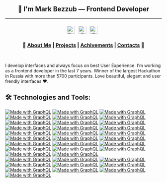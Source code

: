 <h2 align="center">👋 I'm Mark Bezzub — Frontend Developer</h2>
<hr />
<h3 align="center">
<a href="https://t.me/bezzz23"><img src="https://cdn.jsdelivr.net/npm/simple-icons@v3/icons/telegram.svg" width="25px" alt="Telegram"></a>
&nbsp;
<a href="mailto:bezzz2304@gmail.com"><img src="https://cdn.jsdelivr.net/npm/simple-icons@v3/icons/gmail.svg" width="25px" alt="Email"></a> 
&nbsp;
<a href="https://twitter.com/Bezzz23"><img src="https://cdn.jsdelivr.net/npm/simple-icons@v3/icons/twitter.svg" width="25px" alt="Twitter"></a> 
&nbsp;
<!-- <a href="mailto:qle2@hawk.iit.edu"><img src="https://cdn.jsdelivr.net/npm/simple-icons@v3/icons/linkedin.svg" width="25px" alt="linkedin"></a>
&nbsp; &nbsp; -->
</h3>
<h3 align="center">🚀 <a href="#">About Me</a> | <a href="#">Projects</a> | <a href="#">Achivements</a> | <a href="#">Contacts</a> 🚀</h3>
<br />

I develop interfaces and always focus on best User Experience. I‘m working as a frontend developer in the last 7 years. Winner of the largest Hackathon in Russia with more than 5700 participants.
Love beautiful, elegant and user frendly interfaces ♥.

## 🛠️ Technologies and Tools:
<a href="https://graphql.org/" title="Go to GraphQL homepage"><img src="https://img.shields.io/badge/JavaScript-blue?logo=JavaScript&logoColor=white" alt="Made with GraphQL"></a>
<a href="https://graphql.org/" title="Go to GraphQL homepage"><img src="https://img.shields.io/badge/TypeScript-blue?logo=TypeScript&logoColor=white" alt="Made with GraphQL"></a>
<a href="https://graphql.org/" title="Go to GraphQL homepage"><img src="https://img.shields.io/badge/NodeJS-blue?logo=Node.js&logoColor=white" alt="Made with GraphQL"></a>
<a href="https://graphql.org/" title="Go to GraphQL homepage"><img src="https://img.shields.io/badge/Socket.io-blue?logo=Socket.io&logoColor=white" alt="Made with GraphQL"></a>
<a href="https://graphql.org/" title="Go to GraphQL homepage"><img src="https://img.shields.io/badge/GraphQL-blue?logo=graphql&logoColor=white" alt="Made with GraphQL"></a>
<a href="https://graphql.org/" title="Go to GraphQL homepage"><img src="https://img.shields.io/badge/React-blue?logo=React&logoColor=white" alt="Made with GraphQL"></a>
<a href="https://graphql.org/" title="Go to GraphQL homepage"><img src="https://img.shields.io/badge/NextJS-blue?logo=Next.js&logoColor=white" alt="Made with GraphQL"></a>
<a href="https://graphql.org/" title="Go to GraphQL homepage"><img src="https://img.shields.io/badge/Redux-blue?logo=Redux&logoColor=white" alt="Made with GraphQL"></a>
<a href="https://graphql.org/" title="Go to GraphQL homepage"><img src="https://img.shields.io/badge/Redux Saga-blue?logo=Redux-Saga&logoColor=white" alt="Made with GraphQL"></a>
<a href="https://graphql.org/" title="Go to GraphQL homepage"><img src="https://img.shields.io/badge/VueJS-blue?logo=Vue.js&logoColor=white" alt="Made with GraphQL"></a>
<a href="https://graphql.org/" title="Go to GraphQL homepage"><img src="https://img.shields.io/badge/Svelte-blue?logo=Svelte&logoColor=white" alt="Made with GraphQL"></a>
<a href="https://graphql.org/" title="Go to GraphQL homepage"><img src="https://img.shields.io/badge/Ionic-blue?logo=Ionic&logoColor=white" alt="Made with GraphQL"></a>
<a href="https://graphql.org/" title="Go to GraphQL homepage"><img src="https://img.shields.io/badge/NestJS-blue?logo=NestJS&logoColor=white" alt="Made with GraphQL"></a>
<a href="https://graphql.org/" title="Go to GraphQL homepage"><img src="https://img.shields.io/badge/Koa-blue?logo=Koa&logoColor=white" alt="Made with GraphQL"></a>
<a href="https://graphql.org/" title="Go to GraphQL homepage"><img src="https://img.shields.io/badge/MongoDB-blue?logo=MongoDB&logoColor=white" alt="Made with GraphQL"></a>
<a href="https://graphql.org/" title="Go to GraphQL homepage"><img src="https://img.shields.io/badge/MySQL-blue?logo=MySQL&logoColor=white" alt="Made with GraphQL"></a>
<a href="https://graphql.org/" title="Go to GraphQL homepage"><img src="https://img.shields.io/badge/Redis-blue?logo=Redis&logoColor=white" alt="Made with GraphQL"></a>
<a href="https://graphql.org/" title="Go to GraphQL homepage"><img src="https://img.shields.io/badge/RabbitMQ-blue?logo=RabbitMQ&logoColor=white" alt="Made with GraphQL"></a>
<br/>
<a href="https://graphql.org/" title="Go to GraphQL homepage"><img src="https://img.shields.io/badge/ESLint-blue?logo=ESLint&logoColor=white" alt="Made with GraphQL"></a>
<a href="https://graphql.org/" title="Go to GraphQL homepage"><img src="https://img.shields.io/badge/Webpack-blue?logo=Webpack&logoColor=white" alt="Made with GraphQL"></a>
<a href="https://graphql.org/" title="Go to GraphQL homepage"><img src="https://img.shields.io/badge/Vite-blue?logo=Vite&logoColor=white" alt="Made with GraphQL"></a>
<br/>
<a href="https://graphql.org/" title="Go to GraphQL homepage"><img src="https://img.shields.io/badge/Sass-blue?logo=Sass&logoColor=white" alt="Made with GraphQL"></a>
<a href="https://graphql.org/" title="Go to GraphQL homepage"><img src="https://img.shields.io/badge/Less-blue?logo=Less&logoColor=white" alt="Made with GraphQL"></a>
<a href="https://graphql.org/" title="Go to GraphQL homepage"><img src="https://img.shields.io/badge/CSS-blue?logo=CSS3&logoColor=white" alt="Made with GraphQL"></a>
<a href="https://graphql.org/" title="Go to GraphQL homepage"><img src="https://img.shields.io/badge/Tailwind-blue?logo=TailwindCSS&logoColor=white" alt="Made with GraphQL"></a>
<a href="https://graphql.org/" title="Go to GraphQL homepage"><img src="https://img.shields.io/badge/Styled Components-blue?logo=styled-components&logoColor=white" alt="Made with GraphQL"></a>
<br/>
<a href="https://graphql.org/" title="Go to GraphQL homepage"><img src="https://img.shields.io/badge/Docker-blue?logo=Docker&logoColor=white" alt="Made with GraphQL"></a>
<a href="https://graphql.org/" title="Go to GraphQL homepage"><img src="https://img.shields.io/badge/Git-blue?logo=Git&logoColor=white" alt="Made with GraphQL"></a>
<a href="https://graphql.org/" title="Go to GraphQL homepage"><img src="https://img.shields.io/badge/VSCode-blue?logo=Visual Studio Code&logoColor=white" alt="Made with GraphQL"></a>
<a href="https://graphql.org/" title="Go to GraphQL homepage"><img src="https://img.shields.io/badge/Gitlab-blue?logo=Gitlab&logoColor=white" alt="Made with GraphQL"></a>
<a href="https://graphql.org/" title="Go to GraphQL homepage"><img src="https://img.shields.io/badge/Bitbucket-blue?logo=Bitbucket&logoColor=white" alt="Made with GraphQL"></a>
<a href="https://graphql.org/" title="Go to GraphQL homepage"><img src="https://img.shields.io/badge/Heroku-blue?logo=Heroku&logoColor=white" alt="Made with GraphQL"></a>
<a href="https://graphql.org/" title="Go to GraphQL homepage"><img src="https://img.shields.io/badge/Jira-blue?logo=Jira&logoColor=white" alt="Made with GraphQL"></a>
<a href="https://graphql.org/" title="Go to GraphQL homepage"><img src="https://img.shields.io/badge/Github-blue?logo=Github&logoColor=white" alt="Made with GraphQL"></a>
<a href="https://graphql.org/" title="Go to GraphQL homepage"><img src="https://img.shields.io/badge/Figma-blue?logo=Figma&logoColor=white" alt="Made with GraphQL"></a>
<a href="https://graphql.org/" title="Go to GraphQL homepage"><img src="https://img.shields.io/badge/Sketch-blue?logo=Sketch&logoColor=white" alt="Made with GraphQL"></a>
